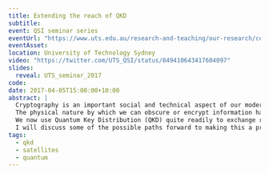 ```yaml
---
title: Extending the reach of QKD
subtitle:
event: QSI seminar series
eventUrl: "https://www.uts.edu.au/research-and-teaching/our-research/centre-quantum-software-and-information/events/qsi-seminar-series-dr-sarah-kaiser-macquarie-university"
eventAsset:
location: University of Technology Sydney
video: "https://twitter.com/UTS_QSI/status/849410643417604097"
slides:
  reveal: UTS_seminar_2017
code:
date: 2017-04-05T15:00:00+10:00
abstract: |
  Cryptography is an important social and technical aspect of our modern world.
  The physical nature by which we can obscure or encrypt information has changed drastically with new technologies that allow for the manipulation of quantum information.
  We now use Quantum Key Distribution (QKD) quite readily to exchange random bit strings called keys between parties.
  I will discuss some of the possible paths forward to making this a practical technology, including looking at hardware vulnerabilities as well as how to extend the physical reach of the systems.
tags:
  - qkd
  - satellites
  - quantum
---
```


